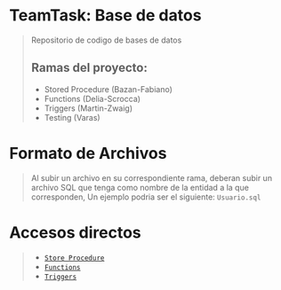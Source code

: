 # TeamTask: Base de datos
> Repositorio de codigo de bases de datos
> ## Ramas del proyecto:
> - Stored Procedure (Bazan-Fabiano)
> - Functions (Delia-Scrocca)
> - Triggers (Martin-Zwaig)
> - Testing (Varas)
# Formato de Archivos
> Al subir un archivo en su correspondiente rama, deberan subir un archivo SQL  que tenga como nombre de la entidad a la que corresponden, Un ejemplo podria ser el siguiente:
> `Usuario.sql`
# Accesos directos
> - [`Store Procedure`](https://github.com/TeamTaskerUB/TeamTask-Base-Datos/tree/main/Procedure)
> - [`Functions`](https://github.com/TeamTaskerUB/TeamTask-Base-Datos/tree/main/Procedure)
> - [`Triggers`](https://github.com/TeamTaskerUB/TeamTask-Base-Datos/tree/main/Triggers)
